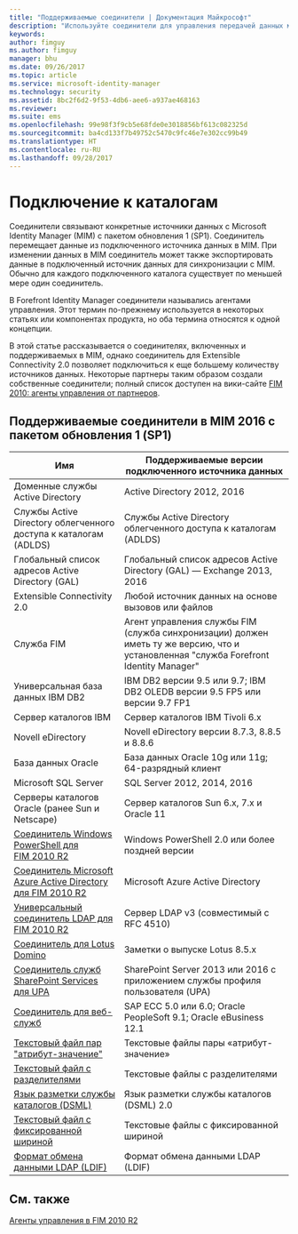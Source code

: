```yaml
---
title: "Поддерживаемые соединители | Документация Майкрософт"
description: "Используйте соединители для управления передачей данных между MIM и вашими подключенными источниками данных."
keywords: 
author: fimguy
ms.author: fimguy
manager: bhu
ms.date: 09/26/2017
ms.topic: article
ms.service: microsoft-identity-manager
ms.technology: security
ms.assetid: 8bc2f6d2-9f53-4db6-aee6-a937ae468163
ms.reviewer: 
ms.suite: ems
ms.openlocfilehash: 99e98f3f9cb5e68fde0e3018856bf613c082325d
ms.sourcegitcommit: ba4cd133f7b49752c5470c9fc46e7e302cc99b49
ms.translationtype: HT
ms.contentlocale: ru-RU
ms.lasthandoff: 09/28/2017
---
```

# <a name="connect-to-your-directories"></a>Подключение к каталогам

Соединители связывают конкретные источники данных с Microsoft Identity Manager (MIM) с пакетом обновления 1 (SP1). Соединитель перемещает данные из подключенного источника данных в MIM. При изменении данных в MIM соединитель может также экспортировать данные в подключенный источник данных для синхронизации с MIM. Обычно для каждого подключенного каталога существует по меньшей мере один соединитель.

В Forefront Identity Manager соединители назывались агентами управления. Этот термин по-прежнему используется в некоторых статьях или компонентах продукта, но оба термина относятся к одной концепции.

В этой статье рассказывается о соединителях, включенных и поддерживаемых в MIM, однако соединитель для Extensible Connectivity 2.0 позволяет подключиться к еще большему количеству источников данных. Некоторые партнеры таким образом создали собственные соединители; полный список доступен на вики-сайте [FIM 2010: агенты управления от партнеров](http://social.technet.microsoft.com/wiki/contents/articles/1589.fim-2010-management-agents-from-partners.aspx).

## <a name="supported-connectors-in-mim-2016-sp1"></a>Поддерживаемые соединители в MIM 2016 с пакетом обновления 1 (SP1)

| Имя | Поддерживаемые версии подключенного источника данных |
| ---- | ----------------------------------------------- |
| Доменные службы Active Directory | Active Directory 2012, 2016 |
| Службы Active Directory облегченного доступа к каталогам (ADLDS) | Службы Active Directory облегченного доступа к каталогам (ADLDS) |
| Глобальный список адресов Active Directory (GAL) | Глобальный список адресов Active Directory (GAL) — Exchange 2013, 2016 |
| Extensible Connectivity 2.0 | Любой источник данных на основе вызовов или файлов |
| Служба FIM | Агент управления службы FIM (служба синхронизации) должен иметь ту же версию, что и установленная "служба Forefront Identity Manager" |
| Универсальная база данных IBM DB2 | IBM DB2 версии 9.5 или 9.7; IBM DB2 OLEDB версии 9.5 FP5 или версии 9.7 FP1 |
| Сервер каталогов IBM | Сервер каталогов IBM Tivoli 6.x |
| Novell eDirectory | Novell eDirectory версии 8.7.3, 8.8.5 и 8.8.6 |
| База данных Oracle | База данных Oracle 10g или 11g; 64-разрядный клиент |
| Microsoft SQL Server | SQL Server 2012, 2014, 2016 |
| Серверы каталогов Oracle (ранее Sun и Netscape) | Сервер каталогов Sun 6.x, 7.x и Oracle 11 |
| [Соединитель Windows PowerShell для FIM 2010 R2](https://msdn.microsoft.com/en-us/library/dn640417.aspx) | Windows PowerShell 2.0 или более поздней версии |
| [Соединитель Microsoft Azure Active Directory для FIM 2010 R2](https://msdn.microsoft.com/en-us/library/dn511001.aspx) | Microsoft Azure Active Directory |
| [Универсальный соединитель LDAP для FIM 2010 R2](https://msdn.microsoft.com/en-us/library/dn510997.aspx) | Сервер LDAP v3 (совместимый с RFC 4510) |
| [Соединитель для Lotus Domino](https://msdn.microsoft.com/en-us/library/hh859750.aspx) | Заметки о выпуске Lotus 8.5.x |
| [Соединитель служб SharePoint Services для UPA](https://msdn.microsoft.com/en-us/library/dn511003.aspx) | SharePoint Server 2013 или 2016 с приложением службы профиля пользователя (UPA) |
| [Соединитель для веб-служб](https://www.microsoft.com/en-us/download/details.aspx?id=51495) | SAP ECC 5.0 или 6.0; Oracle PeopleSoft 9.1; Oracle eBusiness 12.1 |
| [Текстовый файл пар "атрибут-значение"](https://technet.microsoft.com/en-us/library/cc708644(v=ws.10).aspx) | Текстовые файлы пары «атрибут-значение» |
| [Текстовый файл с разделителями](https://technet.microsoft.com/en-us/library/cc720612(v=ws.10).aspx) | Текстовые файлы с разделителями |
| [Язык разметки службы каталогов (DSML)](https://technet.microsoft.com/en-us/library/cc720660(v=ws.10).aspx) | Язык разметки службы каталогов (DSML) 2.0 |
| [Текстовый файл с фиксированной шириной](https://technet.microsoft.com/en-us/library/cc720633(v=ws.10).aspx) | Текстовые файлы с фиксированной шириной |
| [Формат обмена данными LDAP (LDIF)](https://technet.microsoft.com/en-us/library/cc708662(v=ws.10).aspx) | Формат обмена данными LDAP (LDIF) |

## <a name="related-topics"></a>См. также

[Агенты управления в FIM 2010 R2](https://technet.microsoft.com/library/jj133885.aspx)
